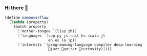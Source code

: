 ### Hi there 👋
```scheme
(define nameoverflow
  (lambda (property)
    (match property
      ['mother-tongue `(lisp zh)]
      ['languages `(cpp py js rust hs scala jl
                    en eo la jp)]
      ['interests `(programming-language compiler deep-learning
                    🎷jazz 🎸guitar 🔭curiosity)])))
```

<!--
**nameoverflow/nameoverflow** is a ✨ _special_ ✨ repository because its `README.md` (this file) appears on your GitHub profile.

Here are some ideas to get you started:

- 🔭 I’m currently working on ...
- 🌱 I’m currently learning ...
- 👯 I’m looking to collaborate on ...
- 🤔 I’m looking for help with ...
- 💬 Ask me about ...
- 📫 How to reach me: ...
- 😄 Pronouns: ...
- ⚡ Fun fact: ...
-->
